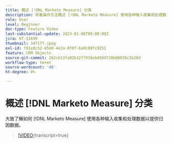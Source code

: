 ```yaml
---
title: 概述 [!DNL Marketo Measure] 分类
description: 观看操作方法概述 [!DNL Marketo Measure] 使用各种输入收集和处理数据以提供归因数据。
role: User
level: Beginner
doc-type: Feature Video
last-substantial-update: 2023-01-06T00:00:00Z
jira: KT-11699
thumbnail: 347177.jpeg
exl-id: f81e8c52-85e0-4e2a-8f0f-ba0c00fc9251
feature: CRM Objects
source-git-commit: 262cb13fa02b32f7918ebd569720b80078c2b28d
workflow-type: tm+mt
source-wordcount: '40'
ht-degree: 0%

---
```


# 概述 [!DNL Marketo Measure] 分类

大致了解如何 [!DNL Marketo Measure] 使用各种输入收集和处理数据以提供归因数据。

>[!VIDEO](https://video.tv.adobe.com/v/347177/?learn=on){transcript=true}
